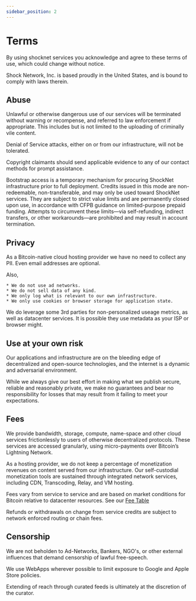```yaml
---
sidebar_position: 2
---
```


# Terms

By using shocknet services you acknowledge and agree to these terms of use, which could change without notice.

Shock Network, Inc. is based proudly in the United States, and is bound to comply with laws therein. 

## Abuse

Unlawful or otherwise dangerous use of our services will be terminated without warning or recompense, and referred to law enforcement if appropriate. This includes but is not limited to the uploading of criminally vile content.

Denial of Service attacks, either on or from our infrastructure, will not be tolerated.

Copyright claimants should send applicable evidence to any of our contact methods for prompt assistance.

Bootstrap access is a temporary mechanism for procuring ShockNet infrastructure prior to full deployment. Credits issued in this mode are non-redeemable, non-transferable, and may only be used toward ShockNet services. They are subject to strict value limits and are permanently closed upon use, in accordance with CFPB guidance on limited-purpose prepaid funding. Attempts to circumvent these limits—via self-refunding, indirect transfers, or other workarounds—are prohibited and may result in account termination.

## Privacy

As a Bitcoin-native cloud hosting provider we have no need to collect any PII. Even email addresses are optional. 

Also,

    * We do not use ad networks.
    * We do not sell data of any kind.
    * We only log what is relevant to our own infrastructure.
    * We only use cookies or browser storage for application state.

We do leverage some 3rd parties for non-personalized useage metrics, as well as datacenter services. It is possible they use metadata as your ISP or browser might.

## Use at your own risk

Our applications and infrastructure are on the bleeding edge of decentralized and open-source technologies, and the internet is a dynamic and adversarial environment.

While we always give our best effort in making what we publish secure, reliable and reasonably private, we make no guarantees and bear no responsibility for losses that may result from it failing to meet your expectations.

## Fees

We provide bandwidth, storage, compute, name-space and other cloud services frictionlessly to users of otherwise decentralized protocols. These services are accessed granularly, using micro-payments over Bitcoin’s Lightning Network.

As a hosting provider, we do not keep a percentage of monetization revenues on content served from our infrastructure. Our self-custodial monetization tools are sustained through integrated network services, including CDN, Transcoding, Relay, and VM hosting.

Fees vary from service to service and are based on market conditions for Bitcoin relative to datacenter resources. See our [Fee Table](https://docs.shock.network/fee_table.json)

Refunds or withdrawals on change from service credits are subject to network enforced routing or chain fees.

## Censorship

We are not beholden to Ad-Networks, Bankers, NGO's, or other external influences that demand censorship of lawful free-speech.

We use WebApps wherever possible to limit exposure to Google and Apple Store policies.

Extending of reach through curated feeds is ultimately at the discretion of the curator.
